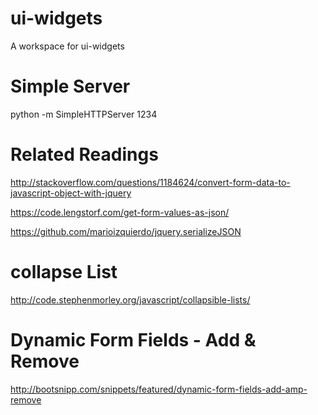 # ui-widgets
A workspace for ui-widgets

# Simple Server

python -m SimpleHTTPServer 1234


# Related Readings
http://stackoverflow.com/questions/1184624/convert-form-data-to-javascript-object-with-jquery

https://code.lengstorf.com/get-form-values-as-json/

https://github.com/marioizquierdo/jquery.serializeJSON


# collapse List
http://code.stephenmorley.org/javascript/collapsible-lists/

# Dynamic Form Fields - Add & Remove
http://bootsnipp.com/snippets/featured/dynamic-form-fields-add-amp-remove